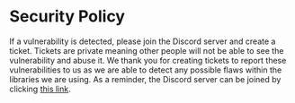 # Security Policy

If a vulnerability is detected, please join the Discord server and create a ticket. Tickets are
private meaning other people will not be able to see the vulnerability and abuse it. We thank you
for creating tickets to report these vulnerabilities to us as we are able to detect any possible
flaws within the libraries we are using. As a reminder, the Discord server can be joined by clicking
[this link](https://discord.gg/qVhhbCWQQV).
